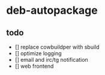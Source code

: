 # deb-autopackage

## todo

- [] replace cowbuildper with sbuild
- [] optimize logging
- [] email and irc/tg notification
- [] web frontend
